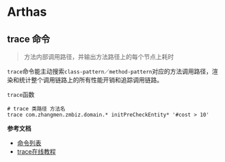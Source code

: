 # Arthas 

## trace 命令

> 方法内部调用路径，并输出方法路径上的每个节点上耗时

`trace`命令能主动搜索`class-pattern／method-pattern`对应的方法调用路径，渲染和统计整个调用链路上的所有性能开销和追踪调用链路。

`trace`函数
```shell script
# trace 类路径 方法名
trace com.zhangmen.zmbiz.domain.* initPreCheckEntity* '#cost > 10'
```

**参考文档**
- [命令列表](https://arthas.aliyun.com/doc/commands.html)
- [trace在线教程](https://arthas.aliyun.com/doc/arthas-tutorials.html?language=cn&id=command-trace)